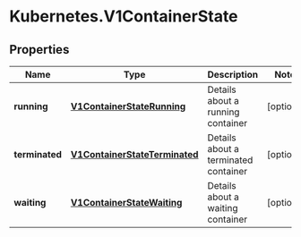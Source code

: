 # Kubernetes.V1ContainerState

## Properties
Name | Type | Description | Notes
------------ | ------------- | ------------- | -------------
**running** | [**V1ContainerStateRunning**](V1ContainerStateRunning.md) | Details about a running container | [optional] 
**terminated** | [**V1ContainerStateTerminated**](V1ContainerStateTerminated.md) | Details about a terminated container | [optional] 
**waiting** | [**V1ContainerStateWaiting**](V1ContainerStateWaiting.md) | Details about a waiting container | [optional] 


